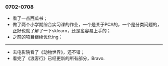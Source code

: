 ### 0702-0708
- 看了一点西瓜书；
- 做了两个小学期综合实习课的作业，一个是关于PCA的，一个是分类问题的，正好也就了解了一下sklearn，还是蛮容易上手的；
- 之前的项目继续优化ing；

---
- 去电影院看了《动物世界》，还不错；
- 看完了《浪客行》已经更新的所有部分，Bravo.

